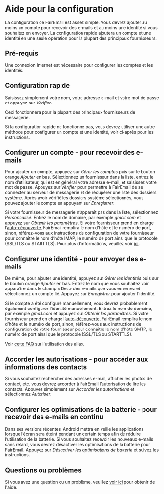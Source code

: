 # Aide pour la configuration

La configuration de FairEmail est assez simple. Vous devrez ajouter au moins un compte pour recevoir des e-mails et au moins une identité si vous souhaitez en envoyer. La configuration rapide ajoutera un compte et une identité en une seule opération pour la plupart des principaux fournisseurs.

## Pré-requis

Une connexion Internet est nécessaire pour configurer les comptes et les identités.

## Configuration rapide

Saisissez simplement votre nom, votre adresse e-mail et votre mot de passe et appuyez sur *Vérifier*.

Ceci fonctionnera pour la plupart des principaux fournisseurs de messagerie.

Si la configuration rapide ne fonctionne pas, vous devrez utiliser une autre méthode pour configurer un compte et une identité, voir ci-après pour les instructions.

## Configurer un compte - pour recevoir des e-mails

Pour ajouter un compte, appuyez sur *Gérer les comptes* puis sur le bouton orange *Ajouter* en bas. Sélectionnez un fournisseur dans la liste, entrez le nom d’utilisateur, qui est en général votre adresse e-mail, et saisissez votre mot de passe. Appuyez sur *Vérifier* pour permettre à FairEmail de se connecter au serveur de messagerie et de récupérer une liste des dossiers système. Après avoir vérifié les dossiers système sélectionnés, vous pouvez ajouter le compte en appuyant sur *Enregistrer*.

Si votre fournisseur de messagerie n’apparaît pas dans la liste, sélectionnez *Personnalisé*. Entrez le nom de domaine, par exemple *gmail.com* et appuyez sur *Obtenir les paramètres*. Si votre fournisseur prend en charge l’[auto-découverte](https://tools.ietf.org/html/rfc6186), FairEmail remplira le nom d’hôte et le numéro de port, sinon, référez-vous aux instructions de configuration de votre fournisseur pour connaître le nom d’hôte IMAP, le numéro de port ainsi que le protocole (SSL/TLS ou STARTTLS). Pour plus d'informations, veuillez voir [ici](https://github.com/M66B/FairEmail/blob/master/FAQ.md#authorizing-accounts).

## Configurer une identité - pour envoyer des e-mails

De même, pour ajouter une identité, appuyez sur *Gérer les identités* puis sur le bouton orange *Ajouter* en bas. Entrez le nom que vous souhaitez voir apparaître dans le champ « De: » des e-mails que vous enverrez et sélectionnez un compte lié. Appuyez sur *Enregistrer* pour ajouter l'identité.

Si le compte a été configuré manuellement, vous devrez probablement également configurer l’identité manuellement. Entrez le nom de domaine, par exemple *gmail.com* et appuyez sur *Obtenir les paramètres*. Si votre fournisseur prend en charge l’[auto-découverte](https://tools.ietf.org/html/rfc6186), FairEmail remplira le nom d’hôte et le numéro de port, sinon, référez-vous aux instructions de configuration de votre fournisseur pour connaître le nom d’hôte SMTP, le numéro de port ainsi que le protocole (SSL/TLS ou STARTTLS).

Voir [cette FAQ](https://github.com/M66B/FairEmail/blob/master/FAQ.md#FAQ9) sur l'utilisation des alias.

## Accorder les autorisations - pour accéder aux informations des contacts

Si vous souhaitez rechercher des adresses e-mail, afficher les photos de contact, etc. vous devrez accorder à FairEmail l’autorisation de lire les contacts. Appuyez simplement sur *Accorder les autorisations* et sélectionnez *Autoriser*.

## Configurer les optimisations de la batterie - pour recevoir des e-mails en continu

Dans ses versions récentes, Android mettra en veille les applications lorsque l’écran sera éteint pendant un certain temps afin de réduire l’utilisation de la batterie. Si vous souhaitez recevoir les nouveaux e-mails sans retard, vous devrez désactiver les optimisations de la batterie pour FairEmail. Appuyez sur *Désactiver les optimisations de batterie* et suivez les instructions.

## Questions ou problèmes

Si vous avez une question ou un problème, veuillez [voir ici](https://github.com/M66B/FairEmail/blob/master/FAQ.md) pour obtenir de l'aide.